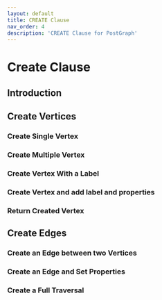 ```yaml
---
layout: default
title: CREATE Clause
nav_order: 4
description: 'CREATE Clause for PostGraph'
---
```


# Create Clause

## Introduction

## Create Vertices

### Create Single Vertex

### Create Multiple Vertex

### Create Vertex With a Label

### Create Vertex and add label and properties

### Return Created Vertex


## Create Edges

### Create an Edge between two Vertices

### Create an Edge and Set Properties

### Create a Full Traversal
